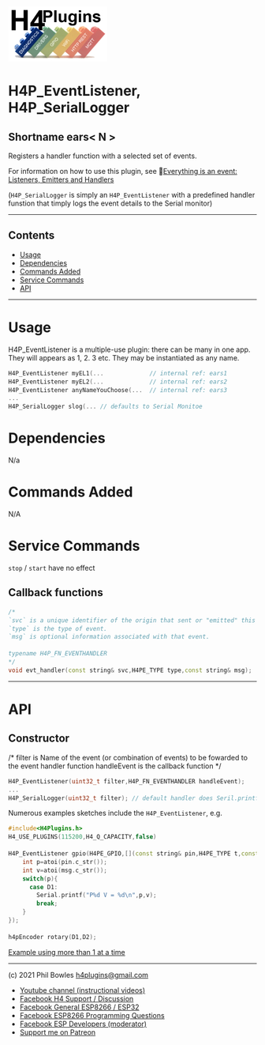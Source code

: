 ![H4P Logo](../assets/DiagLogo.jpg)

# H4P_EventListener, H4P_SerialLogger

## Shortname ears< N >

Registers a handler function with a selected set of events. 

For information on how to use this plugin, see :gem:[Everything is an event: Listeners, Emitters and Handlers](events.md)

(`H4P_SerialLogger` is simply an `H4P_EventListener` with a predefined handler funstion that timply logs the event details to the Serial monitor)

---

## Contents

* [Usage](#usage)
* [Dependencies](#dependencies)
* [Commands Added](#commands-added)
* [Service Commands](#service-commands)
* [API](#api)

---

# Usage

H4P_EventListener is a multiple-use plugin: there can be many in one app. 
They will appears as <base shortname>1, <base shortname>2. <base shortname>3 etc. 
They may be instantiated as any name.

```cpp
H4P_EventListener myEL1(...             // internal ref: ears1
H4P_EventListener myEL2(...             // internal ref: ears2
H4P_EventListener anyNameYouChoose(...  // internal ref: ears3
...
H4P_SerialLogger slog(... // defaults to Serial Monitoe
```

# Dependencies

N/a

# Commands Added

N/A

# Service Commands

`stop` / `start` have no effect

## Callback functions

```cpp
/*
`svc` is a unique identifier of the origin that sent or "emitted" this event see the docs linked above for the valid values)
`type` is the type of event.
`msg` is optional information associated with that event.

typename H4P_FN_EVENTHANDLER
*/
void evt_handler(const string& svc,H4PE_TYPE type,const string& msg);
```

---

# API

## Constructor
/*
filter is Name of the event (or combination of events) to be fowarded to the event handler function
handleEvent is the callback function
*/

```cpp
H4P_EventListener(uint32_t filter,H4P_FN_EVENTHANDLER handleEvent);
...
H4P_SerialLogger(uint32_t filter); // default handler does Seril.printf( ... etc)
```

Numerous examples sketches include the `H4P_EventListener`, e.g.

```cpp
#include<H4Plugins.h>
H4_USE_PLUGINS(115200,H4_Q_CAPACITY,false) 

H4P_EventListener gpio(H4PE_GPIO,[](const string& pin,H4PE_TYPE t,const string& msg){
    int p=atoi(pin.c_str());
    int v=atoi(msg.c_str());
    switch(p){
      case D1:
        Serial.printf("P%d V = %d\n",p,v);
        break;
    }
});

h4pEncoder rotary(D1,D2);
```

[Example using more than 1 at a time](../examples/00_START_HERE/04_YourOwnEventHandling/04_YourOwnEventHandling.ino)


---

(c) 2021 Phil Bowles h4plugins@gmail.com

* [Youtube channel (instructional videos)](https://www.youtube.com/channel/UCYi-Ko76_3p9hBUtleZRY6g)
* [Facebook H4  Support / Discussion](https://www.facebook.com/groups/444344099599131/)
* [Facebook General ESP8266 / ESP32](https://www.facebook.com/groups/2125820374390340/)
* [Facebook ESP8266 Programming Questions](https://www.facebook.com/groups/esp8266questions/)
* [Facebook ESP Developers (moderator)](https://www.facebook.com/groups/ESP8266/)
* [Support me on Patreon](https://patreon.com/es/esparto)